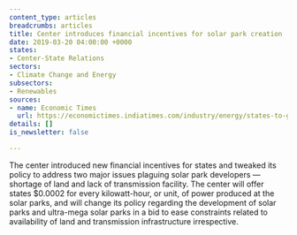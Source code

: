 ```yaml
---
content_type: articles
breadcrumbs: articles
title: Center introduces financial incentives for solar park creation
date: 2019-03-20 04:00:00 +0000
states:
- Center-State Relations
sectors:
- Climate Change and Energy
subsectors:
- Renewables
sources:
- name: Economic Times
  url: https://economictimes.indiatimes.com/industry/energy/states-to-get-sops-under-solar-park-scheme-2-0/articleshow/68348905.cms
details: []
is_newsletter: false

---
```

The center introduced new financial incentives for states and tweaked its policy to address two major issues plaguing solar park developers — shortage of land and lack of transmission facility. The center will offer states $0.0002 for every kilowatt-hour, or unit, of power produced at the solar parks, and will change its policy regarding the development of solar parks and ultra-mega solar parks in a bid to ease constraints related to availability of land and transmission infrastructure irrespective.
